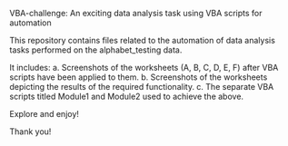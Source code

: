 VBA-challenge: An exciting data analysis task using VBA scripts for automation

This repository contains files related to the automation of data analysis tasks performed on the alphabet_testing data.

It includes: a. Screenshots of the worksheets (A, B, C, D, E, F) after VBA scripts have been applied to them. b. Screenshots of the worksheets depicting the results of the required functionality. c. The separate VBA scripts titled Module1 and Module2 used to achieve the above.

Explore and enjoy!

Thank you!
